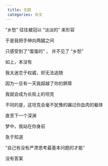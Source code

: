 ```yaml
---
 title: 无题
 categories: 杂文
---
```


“乡愁” 往往被冠以 “淡淡的” 来形容

于是我把手伸向两腿之间

只感受到了“蛋蛋的” ， 并不见了 “乡愁”

如上，本没有



我太迷恋于权威，却无法追随

因为一旦有一天我超越了你的屏障

我就会成为长街上的坦克

不同的是，这坦克会毫不犹豫的碾过你血肉的躯体

直至下一个深渊



梦中，我站在你身前

急于知道

“自己有没有严肃思考最基本问题的才能”

没有答案

